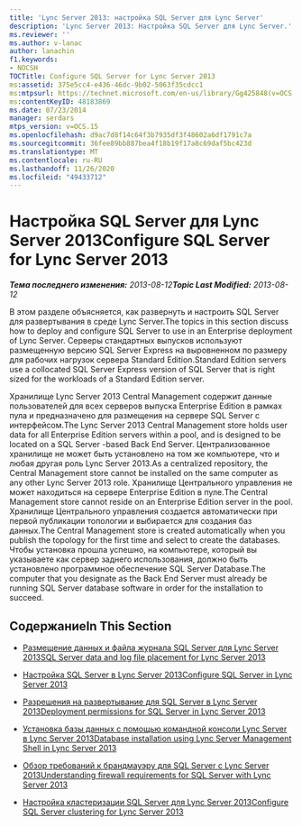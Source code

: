 ```yaml
---
title: 'Lync Server 2013: настройка SQL Server для Lync Server'
description: 'Lync Server 2013: Настройка SQL Server для Lync Server.'
ms.reviewer: ''
ms.author: v-lanac
author: lanachin
f1.keywords:
- NOCSH
TOCTitle: Configure SQL Server for Lync Server 2013
ms:assetid: 375e5cc4-e436-46dc-9b02-5063f35cdcc1
ms:mtpsurl: https://technet.microsoft.com/en-us/library/Gg425848(v=OCS.15)
ms:contentKeyID: 48183869
ms.date: 07/23/2014
manager: serdars
mtps_version: v=OCS.15
ms.openlocfilehash: d9ac7d8f14c64f3b7935df3f48602a6df1791c7a
ms.sourcegitcommit: 36fee89bb887bea4f18b19f17a8c69daf5bc423d
ms.translationtype: MT
ms.contentlocale: ru-RU
ms.lasthandoff: 11/26/2020
ms.locfileid: "49433712"
---
```

# <a name="configure-sql-server-for-lync-server-2013"></a><span data-ttu-id="42be0-103">Настройка SQL Server для Lync Server 2013</span><span class="sxs-lookup"><span data-stu-id="42be0-103">Configure SQL Server for Lync Server 2013</span></span>

<div data-xmlns="http://www.w3.org/1999/xhtml">

<div class="topic" data-xmlns="http://www.w3.org/1999/xhtml" data-msxsl="urn:schemas-microsoft-com:xslt" data-cs="https://msdn.microsoft.com/">

<div data-asp="https://msdn2.microsoft.com/asp">



</div>

<div id="mainSection">

<div id="mainBody"><span data-ttu-id="42be0-104">

<span> </span></span><span class="sxs-lookup"><span data-stu-id="42be0-104">

<span> </span></span></span>

<span data-ttu-id="42be0-105">_**Тема последнего изменения:** 2013-08-12_</span><span class="sxs-lookup"><span data-stu-id="42be0-105">_**Topic Last Modified:** 2013-08-12_</span></span>

<span data-ttu-id="42be0-106">В этом разделе объясняется, как развернуть и настроить SQL Server для развертывания в среде Lync Server.</span><span class="sxs-lookup"><span data-stu-id="42be0-106">The topics in this section discuss how to deploy and configure SQL Server to use in an Enterprise deployment of Lync Server.</span></span> <span data-ttu-id="42be0-107">Серверы стандартных выпусков используют размещенную версию SQL Server Express на выровненном по размеру для рабочих нагрузок сервера Standard Edition.</span><span class="sxs-lookup"><span data-stu-id="42be0-107">Standard Edition servers use a collocated SQL Server Express version of SQL Server that is right sized for the workloads of a Standard Edition server.</span></span>

<span data-ttu-id="42be0-108">Хранилище Lync Server 2013 Central Management содержит данные пользователей для всех серверов выпуска Enterprise Edition в рамках пула и предназначено для размещения на сервере SQL Server с интерфейсом.</span><span class="sxs-lookup"><span data-stu-id="42be0-108">The Lync Server 2013 Central Management store holds user data for all Enterprise Edition servers within a pool, and is designed to be located on a SQL Server -based Back End Server.</span></span> <span data-ttu-id="42be0-109">Централизованное хранилище не может быть установлено на том же компьютере, что и любая другая роль Lync Server 2013.</span><span class="sxs-lookup"><span data-stu-id="42be0-109">As a centralized repository, the Central Management store cannot be installed on the same computer as any other Lync Server 2013 role.</span></span> <span data-ttu-id="42be0-110">Хранилище Центрального управления не может находиться на сервере Enterprise Edition в пуле.</span><span class="sxs-lookup"><span data-stu-id="42be0-110">The Central Management store cannot reside on an Enterprise Edition server in the pool.</span></span> <span data-ttu-id="42be0-111">Хранилище Центрального управления создается автоматически при первой публикации топологии и выбирается для создания баз данных.</span><span class="sxs-lookup"><span data-stu-id="42be0-111">The Central Management store is created automatically when you publish the topology for the first time and select to create the databases.</span></span> <span data-ttu-id="42be0-112">Чтобы установка прошла успешно, на компьютере, который вы указываете как сервер заднего использования, должно быть установлено программное обеспечение SQL Server Database.</span><span class="sxs-lookup"><span data-stu-id="42be0-112">The computer that you designate as the Back End Server must already be running SQL Server database software in order for the installation to succeed.</span></span>

<div>

## <a name="in-this-section"></a><span data-ttu-id="42be0-113">Содержание</span><span class="sxs-lookup"><span data-stu-id="42be0-113">In This Section</span></span>

  - [<span data-ttu-id="42be0-114">Размещение данных и файла журнала SQL Server для Lync Server 2013</span><span class="sxs-lookup"><span data-stu-id="42be0-114">SQL Server data and log file placement for Lync Server 2013</span></span>](lync-server-2013-sql-server-data-and-log-file-placement.md)

  - [<span data-ttu-id="42be0-115">Настройка SQL Server в Lync Server 2013</span><span class="sxs-lookup"><span data-stu-id="42be0-115">Configure SQL Server in Lync Server 2013</span></span>](lync-server-2013-configure-sql-server.md)

  - [<span data-ttu-id="42be0-116">Разрешения на развертывание для SQL Server в Lync Server 2013</span><span class="sxs-lookup"><span data-stu-id="42be0-116">Deployment permissions for SQL Server in Lync Server 2013</span></span>](lync-server-2013-deployment-permissions-for-sql-server.md)

  - [<span data-ttu-id="42be0-117">Установка базы данных с помощью командной консоли Lync Server в Lync Server 2013</span><span class="sxs-lookup"><span data-stu-id="42be0-117">Database installation using Lync Server Management Shell in Lync Server 2013</span></span>](lync-server-2013-database-installation-using-lync-server-management-shell.md)

  - [<span data-ttu-id="42be0-118">Обзор требований к брандмауэру для SQL Server с Lync Server 2013</span><span class="sxs-lookup"><span data-stu-id="42be0-118">Understanding firewall requirements for SQL Server with Lync Server 2013</span></span>](lync-server-2013-understanding-firewall-requirements-for-sql-server.md)

  - [<span data-ttu-id="42be0-119">Настройка кластеризации SQL Server для Lync Server 2013</span><span class="sxs-lookup"><span data-stu-id="42be0-119">Configure SQL Server clustering for Lync Server 2013</span></span>](lync-server-2013-configure-sql-server-clustering.md)

<span data-ttu-id="42be0-120"></div>

</div>

<span> </span>

</div>

</div>

</span><span class="sxs-lookup"><span data-stu-id="42be0-120"></div>

</div>

<span> </span>

</div>

</div>

</span></span></div>

